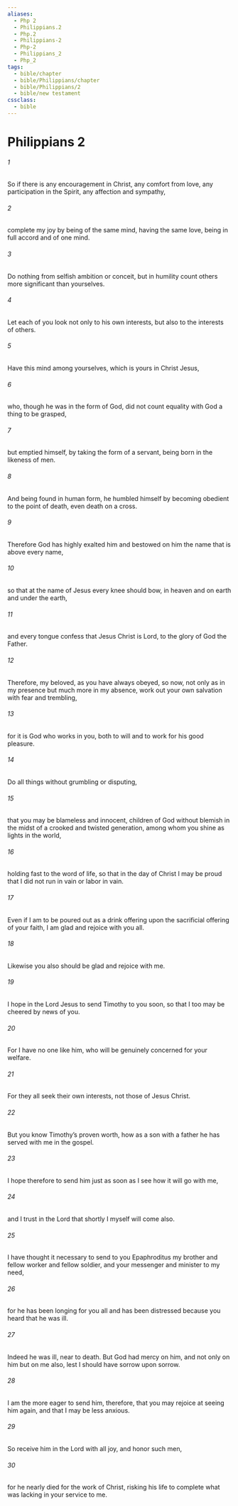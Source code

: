 ```yaml
---
aliases:
  - Php 2
  - Philippians.2
  - Php.2
  - Philippians-2
  - Php-2
  - Philippians_2
  - Php_2
tags:
  - bible/chapter
  - bible/Philippians/chapter
  - bible/Philippians/2
  - bible/new testament
cssclass:
  - bible
---
```


# Philippians 2

###### 1
So if there is any encouragement in Christ, any comfort from love, any participation in the Spirit, any affection and sympathy,
###### 2
complete my joy by being of the same mind, having the same love, being in full accord and of one mind.
###### 3
Do nothing from selfish ambition or conceit, but in humility count others more significant than yourselves.
###### 4
Let each of you look not only to his own interests, but also to the interests of others.
###### 5
Have this mind among yourselves, which is yours in Christ Jesus,
###### 6
who, though he was in the form of God, did not count equality with God a thing to be grasped,
###### 7
but emptied himself, by taking the form of a servant,  being born in the likeness of men.
###### 8
And being found in human form, he humbled himself by becoming obedient to the point of death, even death on a cross.
###### 9
Therefore God has highly exalted him and bestowed on him the name that is above every name,
###### 10
so that at the name of Jesus every knee should bow, in heaven and on earth and under the earth,
###### 11
and every tongue confess that Jesus Christ is Lord, to the glory of God the Father.
###### 12
Therefore, my beloved, as you have always obeyed, so now, not only as in my presence but much more in my absence, work out your own salvation with fear and trembling,
###### 13
for it is God who works in you, both to will and to work for his good pleasure.
###### 14
Do all things without grumbling or disputing,
###### 15
that you may be blameless and innocent, children of God without blemish in the midst of a crooked and twisted generation, among whom you shine as lights in the world,
###### 16
holding fast to the word of life, so that in the day of Christ I may be proud that I did not run in vain or labor in vain.
###### 17
Even if I am to be poured out as a drink offering upon the sacrificial offering of your faith, I am glad and rejoice with you all.
###### 18
Likewise you also should be glad and rejoice with me.
###### 19
I hope in the Lord Jesus to send Timothy to you soon, so that I too may be cheered by news of you.
###### 20
For I have no one like him, who will be genuinely concerned for your welfare.
###### 21
For they all seek their own interests, not those of Jesus Christ.
###### 22
But you know Timothy’s  proven worth, how as a son with a father he has served with me in the gospel.
###### 23
I hope therefore to send him just as soon as I see how it will go with me,
###### 24
and I trust in the Lord that shortly I myself will come also.
###### 25
I have thought it necessary to send to you Epaphroditus my brother and fellow worker and fellow soldier, and your messenger and minister to my need,
###### 26
for he has been longing for you all and has been distressed because you heard that he was ill.
###### 27
Indeed he was ill, near to death. But God had mercy on him, and not only on him but on me also, lest I should have sorrow upon sorrow.
###### 28
I am the more eager to send him, therefore, that you may rejoice at seeing him again, and that I may be less anxious.
###### 29
So receive him in the Lord with all joy, and honor such men,
###### 30
for he nearly died  for the work of Christ, risking his life to complete what was lacking in your service to me.


